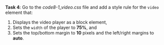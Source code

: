 **Task 4**: Go to the _code8-1_video.css_ file and add a style rule for the `video` element that:

1.  Displays the video player as a block element,
2.  Sets the `width` of the player to **75%**, and
3.  Sets the top/bottom margin to **10** pixels and the left/right margins to **auto**.
